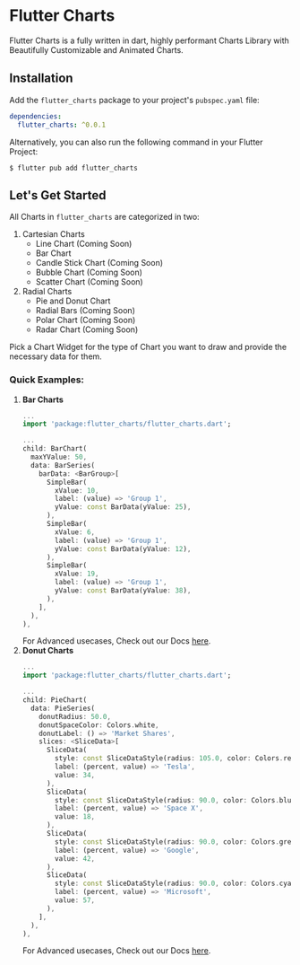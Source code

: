 <!-- TODO: Add Banners Above Here -->

# Flutter Charts

Flutter Charts is a fully written in dart, highly performant Charts Library with Beautifully
Customizable and Animated Charts.

## Installation

Add the `flutter_charts` package to your project's `pubspec.yaml` file:

```yaml
dependencies:
  flutter_charts: ^0.0.1
```

Alternatively, you can also run the following command in your Flutter Project:

```shell
$ flutter pub add flutter_charts
```

## Let's Get Started

All Charts in `flutter_charts` are categorized in two:

1. Cartesian Charts
    * Line Chart (Coming Soon)
    * Bar Chart
    * Candle Stick Chart (Coming Soon)
    * Bubble Chart (Coming Soon)
    * Scatter Chart (Coming Soon)
2. Radial Charts
    * Pie and Donut Chart
    * Radial Bars (Coming Soon)
    * Polar Chart (Coming Soon)
    * Radar Chart (Coming Soon)

Pick a Chart Widget for the type of Chart you want to draw and provide the necessary data for them.

### Quick Examples:

1. **Bar Charts**
   ```dart
   ...
   import 'package:flutter_charts/flutter_charts.dart';
   
   ...
   child: BarChart(
     maxYValue: 50,
     data: BarSeries(  
       barData: <BarGroup>[
         SimpleBar(  
           xValue: 10,  
           label: (value) => 'Group 1',  
           yValue: const BarData(yValue: 25),  
         ),  
         SimpleBar(  
           xValue: 6,  
           label: (value) => 'Group 1',  
           yValue: const BarData(yValue: 12),  
         ),  
         SimpleBar(  
           xValue: 19,  
           label: (value) => 'Group 1',  
           yValue: const BarData(yValue: 38),  
         ),
       ],  
     ),
   ),
   ```
   For Advanced usecases, Check out our Docs [here]().
2. **Donut Charts**
   ```dart
   ...
   import 'package:flutter_charts/flutter_charts.dart';
   
   ...
   child: PieChart(
     data: PieSeries(
       donutRadius: 50.0,  
       donutSpaceColor: Colors.white,  
       donutLabel: () => 'Market Shares',
       slices: <SliceData>[
         SliceData(  
           style: const SliceDataStyle(radius: 105.0, color: Colors.red),  
           label: (percent, value) => 'Tesla',  
           value: 34,  
         ),
         SliceData(  
           style: const SliceDataStyle(radius: 90.0, color: Colors.blueGrey),  
           label: (percent, value) => 'Space X',  
           value: 18,  
         ),
         SliceData(  
           style: const SliceDataStyle(radius: 90.0, color: Colors.green),  
           label: (percent, value) => 'Google',  
           value: 42,  
         ),  
         SliceData(  
           style: const SliceDataStyle(radius: 90.0, color: Colors.cyanAccent),  
           label: (percent, value) => 'Microsoft',  
           value: 57,  
         ),
       ],
     ),
   ),
   ```
   For Advanced usecases, Check out our Docs [here]().
